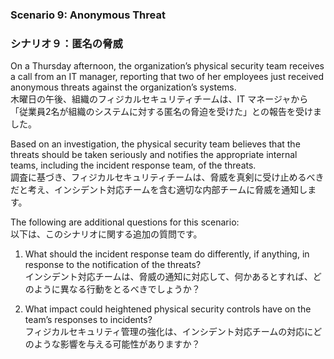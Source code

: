 ### Scenario 9: Anonymous Threat 
### シナリオ９：匿名の脅威

On a Thursday afternoon, the organization’s physical security team receives a call from an IT manager, reporting that two of her employees just received anonymous threats against the organization’s systems.  
木曜日の午後、組織のフィジカルセキュリティチームは、IT マネージャから「従業員2名が組織のシステムに対する匿名の脅迫を受けた」との報告を受けました。

Based on an investigation, the physical security team believes that the threats should be taken seriously and notifies the appropriate internal teams, including the incident response team, of the threats.  
調査に基づき、フィジカルセキュリティチームは、脅威を真剣に受け止めるべきだと考え、インシデント対応チームを含む適切な内部チームに脅威を通知します。

The following are additional questions for this scenario:  
以下は、このシナリオに関する追加の質問です。 

1. What should the incident response team do differently, if anything, in response to the notification of the threats?  
インシデント対応チームは、脅威の通知に対応して、何かあるとすれば、どのように異なる行動をとるべきでしょうか？

2. What impact could heightened physical security controls have on the team’s responses to incidents?   
フィジカルセキュリティ管理の強化は、インシデント対応チームの対応にどのような影響を与える可能性がありますか？